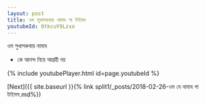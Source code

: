 ```yaml
---
layout: post
title: ওম সুখাসকথায় নামায গা টাইমস
youtubeId: 0tkcuY9Lzxo
---
```

 
 
 ওম সুখাসকথায় নামায  
 
 -  কে আনন্দ নিয়ে আগ্রহী নয় 
 
  
 
  
 
 
 
 
 
 


{% include youtubePlayer.html id=page.youtubeId %}
 
[Next]({{ site.baseurl }}{% link  split1/_posts/2018-02-26-ওম যে নামায গা টাইমস.md%})
 
